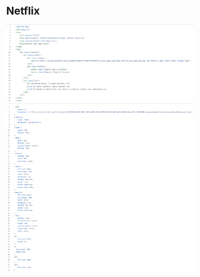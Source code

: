# Netflix

![SS1](<./Screenshot 2023-08-31 182145.png>)
![SS2](<./Screenshot 2023-08-31 182211.png>)
